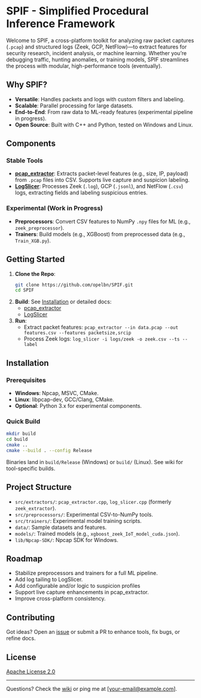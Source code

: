 # SPIF - Simplified Procedural Inference Framework

Welcome to SPIF, a cross-platform toolkit for analyzing raw packet captures (`.pcap`) and structured logs (Zeek, GCP, NetFlow)—to extract features for security research, incident analysis, or machine learning. Whether you’re debugging traffic, hunting anomalies, or training models, SPIF streamlines the process with modular, high-performance tools (eventually).

## Why SPIF?
- **Versatile**: Handles packets and logs with custom filters and labeling.
- **Scalable**: Parallel processing for large datasets.
- **End-to-End**: From raw data to ML-ready features (experimental pipeline in progress).
- **Open Source**: Built with C++ and Python, tested on Windows and Linux.

## Components

### Stable Tools
- **[pcap_extractor](https://github.com/opelbn/SPIF/wiki/pcap_extractor)**: Extracts packet-level features (e.g., size, IP, payload) from `.pcap` files into CSV. Supports live capture and suspicion labeling.
- **[LogSlicer](https://github.com/opelbn/SPIF/wiki/log_slicer)**: Processes Zeek (`.log`), GCP (`.jsonl`), and NetFlow (`.csv`) logs, extracting fields and labeling suspicious entries.

### Experimental (Work in Progress)
- **Preprocessors**: Convert CSV features to NumPy `.npy` files for ML (e.g., `zeek_preprocessor`).
- **Trainers**: Build models (e.g., XGBoost) from preprocessed data (e.g., `Train_XGB.py`).

## Getting Started

1. **Clone the Repo**:
   ```bash
   git clone https://github.com/opelbn/SPIF.git
   cd SPIF
   ```
2. **Build**: See [Installation](#installation) or detailed docs:
   - [pcap_extractor](https://github.com/opelbn/SPIF/wiki/pcap_extractor#installation)
   - [LogSlicer](https://github.com/opelbn/SPIF/wiki/log_slicer#installation)
3. **Run**:
   - Extract packet features: `pcap_extractor --in data.pcap --out features.csv --features packetsize,srcip`
   - Process Zeek logs: `log_slicer -i logs/zeek -o zeek.csv --ts --label`

## Installation

### Prerequisites
- **Windows**: Npcap, MSVC, CMake.
- **Linux**: libpcap-dev, GCC/Clang, CMake.
- **Optional**: Python 3.x for experimental components.

### Quick Build
```bash
mkdir build
cd build
cmake ..
cmake --build . --config Release
```
Binaries land in `build/Release` (Windows) or `build/` (Linux). See wiki for tool-specific builds.

## Project Structure
- `src/extractors/`: `pcap_extractor.cpp`, `log_slicer.cpp` (formerly `zeek_extractor`).
- `src/preprocessors/`: Experimental CSV-to-NumPy tools.
- `src/trainers/`: Experimental model training scripts.
- `data/`: Sample datasets and features.
- `models/`: Trained models (e.g., `xgboost_zeek_IoT_model_cuda.json`).
- `lib/Npcap-SDK/`: Npcap SDK for Windows.

## Roadmap
- Stabilize preprocessors and trainers for a full ML pipeline.
- Add log tailing to LogSlicer.
- Add configurable and/or logic to suspicion profiles
- Support live capture enhancements in pcap_extractor.
- Improve cross-platform consistency.

## Contributing
Got ideas? Open an [issue](https://github.com/opelbn/SPIF/issues) or submit a PR to enhance tools, fix bugs, or refine docs.

## License
[Apache License 2.0](LICENSE)

---

Questions? Check the [wiki](https://github.com/opelbn/SPIF/wiki) or ping me at [your-email@example.com].
